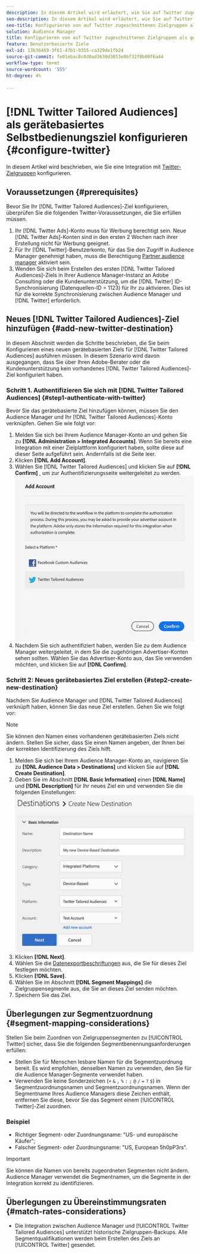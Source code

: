 ```yaml
---
description: In diesem Artikel wird erläutert, wie Sie auf Twitter zugeschnittene Zielgruppen für neue und vorhandene Integrationen konfigurieren.
seo-description: In diesem Artikel wird erläutert, wie Sie auf Twitter zugeschnittene Zielgruppen für neue und vorhandene Integrationen konfigurieren.
seo-title: Konfigurieren von auf Twitter zugeschnittenen Zielgruppen als gerätebasiertes Selbstbedienungsziel
solution: Audience Manager
title: Konfigurieren von auf Twitter zugeschnittenen Zielgruppen als gerätebasiertes Selbstbedienungsziel
feature: Benutzerbasierte Ziele
exl-id: 13b36469-3f61-47b1-9355-ca329de1fb24
source-git-commit: fe01ebac8c0d0ad3630d3853e0bf32f0b00f6a44
workflow-type: tm+mt
source-wordcount: '555'
ht-degree: 4%

---
```


# [!DNL Twitter Tailored Audiences] als gerätebasiertes Selbstbedienungsziel konfigurieren {#configure-twitter}

In diesem Artikel wird beschrieben, wie Sie eine Integration mit [Twitter-Zielgruppen](https://business.twitter.com/en/targeting/tailored-audiences.html) konfigurieren.

## Voraussetzungen {#prerequisites}

Bevor Sie Ihr [!DNL Twitter Tailored Audiences]-Ziel konfigurieren, überprüfen Sie die folgenden Twitter-Voraussetzungen, die Sie erfüllen müssen.

1. Ihr [!DNL Twitter Ads]-Konto muss für Werbung berechtigt sein. Neue [!DNL Twitter Ads]-Konten sind in den ersten 2 Wochen nach ihrer Erstellung nicht für Werbung geeignet.
2. Für Ihr [!DNL Twitter]-Benutzerkonto, für das Sie den Zugriff in Audience Manager genehmigt haben, muss die Berechtigung [Partner audience manager](https://business.twitter.com/en/help/troubleshooting/multi-user-login-faq.html#accesslevels) aktiviert sein.
3. Wenden Sie sich beim Erstellen des ersten [!DNL Twitter Tailored Audiences]-Ziels in Ihrer Audience Manager-Instanz an Adobe Consulting oder die Kundenunterstützung, um die [!DNL Twitter] ID-Synchronisierung (Datenquellen-ID = 1123) für Ihr  zu aktivieren. Dies ist für die korrekte Synchronisierung zwischen Audience Manager und [!DNL Twitter] erforderlich.

## Neues [!DNL Twitter Tailored Audiences]-Ziel hinzufügen {#add-new-twitter-destination}

In diesem Abschnitt werden die Schritte beschrieben, die Sie beim Konfigurieren eines neuen gerätebasierten Ziels für [!DNL Twitter Tailored Audiences] ausführen müssen. In diesem Szenario wird davon ausgegangen, dass Sie über Ihren Adobe-Berater oder die Kundenunterstützung kein vorhandenes [!DNL Twitter Tailored Audiences]-Ziel konfiguriert haben.

### Schritt 1. Authentifizieren Sie sich mit [!DNL Twitter Tailored Audiences] {#step1-authenticate-with-twitter}

Bevor Sie das gerätebasierte Ziel hinzufügen können, müssen Sie den Audience Manager und Ihr [!DNL Twitter Tailored Audiences]-Konto verknüpfen. Gehen Sie wie folgt vor:

1. Melden Sie sich bei Ihrem Audience Manager-Konto an und gehen Sie zu **[!DNL Administration > Integrated Accounts]**. Wenn Sie bereits eine Integration mit einer Zielplattform konfiguriert haben, sollte diese auf dieser Seite aufgeführt sein. Andernfalls ist die Seite leer.
1. Klicken **[!DNL Add Account]**.
1. Wählen Sie [!DNL Twitter Tailored Audiences] und klicken Sie auf **[!DNL Confirm]** , um zur Authentifizierungsseite weitergeleitet zu werden.                     ![integrierte Plattformen](assets/dbd-integrated-platforms.png)
1. Nachdem Sie sich authentifiziert haben, werden Sie zu dem Audience Manager weitergeleitet, in dem Sie die zugehörigen Advertiser-Konten sehen sollten. Wählen Sie das Advertiser-Konto aus, das Sie verwenden möchten, und klicken Sie auf **[!DNL Confirm]**.

### Schritt 2: Neues gerätebasiertes Ziel erstellen {#step2-create-new-destination}

Nachdem Sie Audience Manager und [!DNL Twitter Tailored Audiences] verknüpft haben, können Sie das neue Ziel erstellen. Gehen Sie wie folgt vor:

>[!NOTE]
>
>Sie können den Namen eines vorhandenen gerätebasierten Ziels nicht ändern. Stellen Sie sicher, dass Sie einen Namen angeben, der Ihnen bei der korrekten Identifizierung des Ziels hilft.

1. Melden Sie sich bei Ihrem Audience Manager-Konto an, navigieren Sie zu **[!DNL Audience Data > Destinations]** und klicken Sie auf **[!DNL Create Destination]**.
1. Geben Sie im Abschnitt **[!DNL Basic Information]** einen **[!DNL Name]** und **[!DNL Description]** für Ihr neues Ziel ein und verwenden Sie die folgenden Einstellungen: ![setup](assets/dbd-new-basic.png)
1. Klicken **[!DNL Next]**.
1. Wählen Sie die [Datenexportbeschriftungen](/help/using/features/data-export-controls.md#controls-labels) aus, die Sie für dieses Ziel festlegen möchten.
1. Klicken **[!DNL Save]**.
1. Wählen Sie im Abschnitt **[!DNL Segment Mappings]** die Zielgruppensegmente aus, die Sie an dieses Ziel senden möchten.
1. Speichern Sie das Ziel.

## Überlegungen zur Segmentzuordnung {#segment-mapping-considerations}

Stellen Sie beim Zuordnen von Zielgruppensegmenten zu [!UICONTROL Twitter] sicher, dass Sie die folgenden Segmentbenennungsanforderungen erfüllen:

* Stellen Sie für Menschen lesbare Namen für die Segmentzuordnung bereit. Es wird empfohlen, denselben Namen zu verwenden, den Sie für die Audience Manager-Segmente verwendet haben.
* Verwenden Sie keine Sonderzeichen (`+` `&` `,` `%` `:` `;` `@` `/` `=` `?` `$`) in Segmentzuordnungsnamen und Segmentzuordnungsnamen. Wenn der Segmentname Ihres Audience Managers diese Zeichen enthält, entfernen Sie diese, bevor Sie das Segment einem [!UICONTROL Twitter]-Ziel zuordnen.

### Beispiel

* Richtiger Segment- oder Zuordnungsname: &quot;US- und europäische Käufer&quot;;
* Falscher Segment- oder Zuordnungsname: &quot;US, European 5h0pP3rs&quot;.

>[!IMPORTANT]
>
>Sie können die Namen von bereits zugeordneten Segmenten nicht ändern. Audience Manager verwendet die Segmentnamen, um die Segmente in der Integration korrekt zu identifizieren.

## Überlegungen zu Übereinstimmungsraten {#match-rates-considerations}

* Die Integration zwischen Audience Manager und [!UICONTROL Twitter Tailored Audiences] unterstützt historische Zielgruppen-Backups. Alle Segmentqualifikationen werden beim Erstellen des Ziels an [!UICONTROL Twitter] gesendet.
